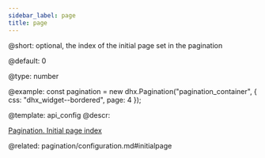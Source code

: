 ```yaml
---
sidebar_label: page
title: page
---          
```


@short: optional, the index of the initial page set in the pagination

@default:
0


@type: number

@example: 
const pagination = new dhx.Pagination("pagination_container", {
    css: "dhx_widget--bordered",
    page: 4 
});


@template:	api_config
@descr: 



[Pagination. Initial page index](https://snippet.dhtmlx.com/5vwz8tgb)

@related: pagination/configuration.md#initialpage

